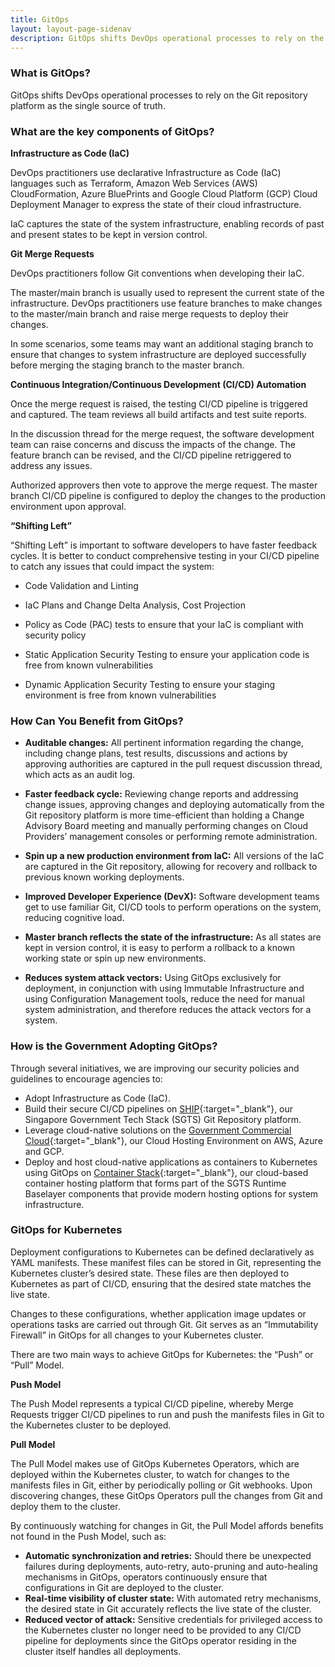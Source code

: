 ```yaml
---
title: GitOps
layout: layout-page-sidenav
description: GitOps shifts DevOps operational processes to rely on the Git repository platform as the single source of truth.
---
```


### What is GitOps?

GitOps shifts DevOps operational processes to rely on the Git repository platform as the single source of truth.

### What are the key components of GitOps?

<b>Infrastructure as Code (IaC)</b>

DevOps practitioners use declarative Infrastructure as Code (IaC) languages such as Terraform, Amazon Web Services (AWS) CloudFormation, Azure BluePrints and Google Cloud Platform (GCP) Cloud Deployment Manager to express the state of their cloud infrastructure.

IaC captures the state of the system infrastructure, enabling records of past and present states to be kept in version control.

<b>Git Merge Requests</b>

DevOps practitioners follow Git conventions when developing their IaC.

The master/main branch is usually used to represent the current state of the infrastructure. DevOps practitioners use feature branches to make changes to the master/main branch and raise merge requests to deploy their changes.

In some scenarios, some teams may want an additional staging branch to ensure that changes to system infrastructure are deployed successfully before merging the staging branch to the master branch.

<b>Continuous Integration/Continuous Development (CI/CD) Automation</b>

Once the merge request is raised, the testing CI/CD pipeline is triggered and captured. The team reviews all build artifacts and test suite reports.

In the discussion thread for the merge request, the software development team can raise concerns and discuss the impacts of the change. The feature branch can be revised, and the CI/CD pipeline retriggered to address any issues.

Authorized approvers then vote to approve the merge request. The master branch CI/CD pipeline is configured to deploy the changes to the production environment upon approval.

<b>“Shifting Left”</b>

“Shifting Left” is important to software developers to have faster feedback cycles. It is better to conduct comprehensive testing in your CI/CD pipeline to catch any issues that could impact the system:

- Code Validation and Linting

- IaC Plans and Change Delta Analysis, Cost Projection 

- Policy as Code (PAC) tests to ensure that your IaC is compliant with security policy

- Static Application Security Testing to ensure your application code is free from known vulnerabilities

- Dynamic Application Security Testing to ensure your staging environment is free from known vulnerabilities

### How Can You Benefit from GitOps?

- <b>Auditable changes:</b> All pertinent information regarding the change, including change plans, test results, discussions and actions by approving authorities are captured in the pull request discussion thread, which acts as an audit log.

- <b>Faster feedback cycle:</b> Reviewing change reports and addressing change issues, approving changes and deploying automatically from the Git repository platform is more time-efficient than holding a Change Advisory Board meeting and manually performing changes on Cloud Providers’ management consoles or performing remote administration.

- <b>Spin up a new production environment from IaC:</b> All versions of the IaC are captured in the Git repository, allowing for recovery and rollback to previous known working deployments.

- <b> Improved Developer Experience (DevX):</b> Software development teams get to use familiar Git, CI/CD tools to perform operations on the system, reducing cognitive load.

- <b>Master branch reflects the state of the infrastructure:</b> As all states are kept in version control, it is easy to perform a rollback to a known working state or spin up new environments.

- <b>Reduces system attack vectors:</b> Using GitOps exclusively for deployment, in conjunction with using Immutable Infrastructure and using Configuration Management tools, reduce the need for manual system administration, and therefore reduces the attack vectors for a system.

### How is the Government Adopting GitOps?

Through several initiatives, we are improving our security policies and guidelines to encourage agencies to:
- Adopt Infrastructure as Code (IaC).
- Build their secure CI/CD pipelines on [SHIP](https://www.developer.tech.gov.sg/singapore-government-tech-stack/toolchain/overview.html){:target="_blank"}, our Singapore Government Tech Stack (SGTS) Git Repository platform.
- Leverage cloud-native solutions on the [Government Commercial Cloud](https://www.tech.gov.sg/products-and-services/government-commercial-cloud/){:target="_blank"}, our Cloud Hosting Environment on AWS, Azure and GCP.     
- Deploy and host cloud-native applications as containers to Kubernetes using GitOps on [Container Stack](https://www.developer.tech.gov.sg/singapore-government-tech-stack/runtime/container-stack){:target="_blank"}, our cloud-based container hosting platform that forms part of the SGTS Runtime Baselayer components that provide modern hosting options for system infrastructure.

### GitOps for Kubernetes

Deployment configurations to Kubernetes can be defined declaratively as YAML manifests. These manifest files can be stored in Git, representing the Kubernetes cluster’s desired state. These files are then deployed to Kubernetes as part of CI/CD, ensuring that the desired state matches the live state. 

Changes to these configurations, whether application image updates or operations tasks are carried out through Git. Git serves as an “Immutability Firewall” in GitOps for all changes to your Kubernetes cluster.

There are two main ways to achieve GitOps for Kubernetes: the “Push” or “Pull” Model.

<b>Push Model</b>

The Push Model represents a typical CI/CD pipeline, whereby Merge Requests trigger CI/CD pipelines to run and push the manifests files in Git to the Kubernetes cluster to be deployed.

<b>Pull Model</b>

The Pull Model makes use of GitOps Kubernetes Operators, which are deployed within the Kubernetes cluster, to watch for changes to the manifests files in Git, either by periodically polling or Git webhooks. Upon discovering changes, these GitOps Operators pull the changes from Git and deploy them to the cluster.

By continuously watching for changes in Git, the Pull Model affords benefits not found in the Push Model, such as:

- <b>Automatic synchronization and retries:</b> Should there be unexpected failures during deployments, auto-retry, auto-pruning and auto-healing mechanisms in GitOps, operators continuously ensure that configurations in Git are deployed to the cluster. 
- <b>Real-time visibility of cluster state:</b> With automated retry mechanisms, the desired state in Git accurately reflects the live state of the cluster.
- <b>Reduced vector of attack:</b> Sensitive credentials for privileged access to the Kubernetes cluster no longer need to be provided to any CI/CD pipeline for deployments since the GitOps operator residing in the cluster itself handles all deployments.



